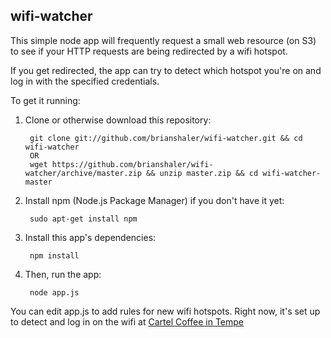 ## wifi-watcher

This simple node app will frequently request a small web resource (on S3) to see if your HTTP requests are being redirected by a wifi hotspot. 

If you get redirected, the app can try to detect which hotspot you're on and log in with the specified credentials.

To get it running:

1. Clone or otherwise download this repository:

        git clone git://github.com/brianshaler/wifi-watcher.git && cd wifi-watcher
        OR
        wget https://github.com/brianshaler/wifi-watcher/archive/master.zip && unzip master.zip && cd wifi-watcher-master

2. Install npm (Node.js Package Manager) if you don't have it yet:

        sudo apt-get install npm

3. Install this app's dependencies:

        npm install

4. Then, run the app:

        node app.js

You can edit app.js to add rules for new wifi hotspots. Right now, it's set up to detect and log in on the wifi at [Cartel Coffee in Tempe](http://cartelcoffeelab.com/)

